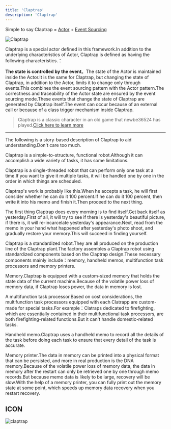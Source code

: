 ```yaml
---
title: 'Claptrap'
description: 'Claptrap'
---
```


Simple to say Claptrap = [Actor](02-1-Actor-Pattern) + [Event Sourcing](02-2-Event-Sourcing)

![Claptrap](/images/20190228-001.gif)

Claptrap is a special actor defined in this framework.In addition to the underlying characteristics of Actor, Claptrap is defined as having the following characteristics.：

**The state is controlled by the event**。The state of the Actor is maintained inside the Actor.It is the same for Claptrap, but changing the state of Claptrap, in addition to the Actor, limits it to change only through events.This combines the event sourcing pattern with the Actor pattern.The correctness and traceability of the Actor state are ensured by the event sourcing mode.These events that change the state of Claptrap are generated by Claptrap itself.The event can occur because of an external call or because of a class trigger mechanism inside Claptrap.

> Claptrap is a classic character in an old game that newbe36524 has played.[Click here to learn more](https://zh.moegirl.org/%E5%B0%8F%E5%90%B5%E9%97%B9)

---

The following is a story-based description of Claptrap to aid understanding.Don't care too much.

Claptrap is a simple-to-structure, functional robot.Although it can accomplish a wide variety of tasks, it has some limitations.

Claptrap is a single-threaded robot that can perform only one task at a time.If you want to give it multiple tasks, it will be handled one by one in the order in which things are scheduled.

Claptrap's work is probably like this.When he accepts a task, he will first consider whether he can do it 100 percent.If he can do it 100 percent, then write it into his memo and finish it.Then proceed to the next thing.

The first thing Claptrap does every morning is to find itself.Get back itself as yesterday.First of all, it will try to see if there is yesterday's beautiful picture, if there is, it will re-incarcelate yesterday's appearance.Next, read from the memo in your hand what happened after yesterday's photo shoot, and gradually restore your memory.This will succeed in finding yourself.

Claptrap is a standardized robot.They are all produced on the production line of the Claptrap plant.The factory assembles a Claptrap robot using standardized components based on the Claptrap design.These necessary components mainly include：memory, handheld memos, multifunction task processors and memory printers.

Memory.Claptrap is equipped with a custom-sized memory that holds the state data of the current machine.Because of the volatile power loss of memory data, if Claptrap loses power, the data in memory is lost.

A multifunction task processor.Based on cost considerations, the multifunction task processors equipped with each Clatrapp are custom-made for special tasks.For example：Clatraps dedicated to firefighting, which are essentially contained in their multifunctional task processors, are both firefighting-related functions.But it can't handle domestic-related tasks.

Handheld memo.Claptrap uses a handheld memo to record all the details of the task before doing each task to ensure that every detail of the task is accurate.

Memory printer.The data in memory can be printed into a physical format that can be persisted, and more in real production is the DNA memory.Because of the volatile power loss of memory data, the data in memory after the restart can only be retrieved one by one through memo records.But because memo data is likely to be large, recovery will be slow.With the help of a memory printer, you can fully print out the memory state at some point, which speeds up memory data recovery when you restart recovery.

## ICON

![claptrap](/images/claptrap_icons/claptrap.svg)
